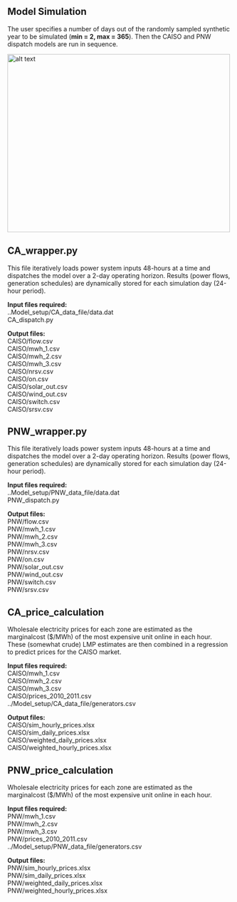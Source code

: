 
## Model Simulation
The user specifies a number of days out of the randomly sampled synthetic year to be simulated (**min = 2, max = 365**). Then the CAISO and PNW dispatch models are run in sequence.

<img src="https://github.com/romulus97/CAPOW_PY36/blob/master/Images/readme8.png" alt="alt text" width="500" height="400">

## CA_wrapper.py
This file iteratively loads power system inputs 48-hours at a time and dispatches the model over a 2-day operating horizon. Results (power flows, generation schedules) are dynamically stored for each simulation day (24-hour period).

**Input files required:** <br/>
..Model_setup/CA_data_file/data.dat<br/> 
CA_dispatch.py<br/>

**Output files:** <br/>
CAISO/flow.csv<br/>
CAISO/mwh_1.csv<br/>
CAISO/mwh_2.csv<br/>
CAISO/mwh_3.csv<br/>
CAISO/nrsv.csv<br/>
CAISO/on.csv<br/>
CAISO/solar_out.csv<br/>
CAISO/wind_out.csv<br/>
CAISO/switch.csv<br/>
CAISO/srsv.csv<br/>

## PNW_wrapper.py
This file iteratively loads power system inputs 48-hours at a time and dispatches the model over a 2-day operating horizon. Results (power flows, generation schedules) are dynamically stored for each simulation day (24-hour period).

**Input files required:** <br/>
..Model_setup/PNW_data_file/data.dat<br/> 
PNW_dispatch.py<br/>

**Output files:** <br/>
PNW/flow.csv<br/>
PNW/mwh_1.csv<br/>
PNW/mwh_2.csv<br/>
PNW/mwh_3.csv<br/>
PNW/nrsv.csv<br/>
PNW/on.csv<br/>
PNW/solar_out.csv<br/>
PNW/wind_out.csv<br/>
PNW/switch.csv<br/>
PNW/srsv.csv<br/>

## CA_price_calculation
Wholesale electricity prices for each zone are estimated as the marginalcost ($/MWh) of the most expensive unit online in each hour. These (somewhat crude) LMP estimates are then combined in a regression to predict prices for the CAISO market. 

**Input files required:** <br/>
CAISO/mwh_1.csv<br/>
CAISO/mwh_2.csv<br/>
CAISO/mwh_3.csv<br/>
CAISO/prices_2010_2011.csv<br/>
../Model_setup/CA_data_file/generators.csv<br/>

**Output files:** <br/>
CAISO/sim_hourly_prices.xlsx<br/>
CAISO/sim_daily_prices.xlsx<br/>
CAISO/weighted_daily_prices.xlsx<br/>
CAISO/weighted_hourly_prices.xlsx<br/>

## PNW_price_calculation
Wholesale electricity prices for each zone are estimated as the marginalcost ($/MWh) of the most expensive unit online in each hour. 

**Input files required:** <br/>
PNW/mwh_1.csv<br/>
PNW/mwh_2.csv<br/>
PNW/mwh_3.csv<br/>
PNW/prices_2010_2011.csv<br/>
../Model_setup/PNW_data_file/generators.csv<br/>

**Output files:** <br/>
PNW/sim_hourly_prices.xlsx<br/>
PNW/sim_daily_prices.xlsx<br/>
PNW/weighted_daily_prices.xlsx<br/>
PNW/weighted_hourly_prices.xlsx
